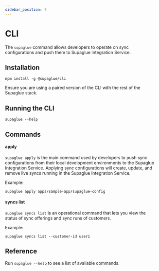 ```yaml
---
sidebar_position: 7
---
```


# CLI

The `supaglue` command allows developers to operate on sync configurations and push them to Supaglue Integration Service.

## Installation

```shell
npm install -g @supaglue/cli
```

Ensure you are using a paired version of the CLI with the rest of the Supaglue stack.

## Running the CLI

```shell
supaglue --help
```

## Commands

#### apply

`supaglue apply` is the main command used by developers to push sync configurations from their local development environments to the Supaglue Integration Service. Applying sync configurations will create, update, and remove live syncs running in the Supaglue Integration Service.

Example:

```console
supaglue apply apps/sample-app/supaglue-config
```

#### syncs list

`supaglue syncs list` is an operational command that lets you view the status of sync offerings and sync runs of customers.

Example:

```console
supaglue syncs list --customer-id user1
```

## Reference

Run `supaglue --help` to see a list of available commands.
